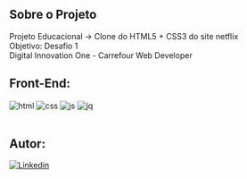 ## Sobre o Projeto
  Projeto Educacional -> Clone do HTML5 + CSS3 do site netflix<br>
  Objetivo: Desafio 1<br>
  Digital Innovation One - Carrefour Web Developer  

## Front-End:
<div style="display: inline_block">
  <img align="center" alt="html" src="https://img.shields.io/badge/HTML5-E34F26?style=for-the-badge&logo=html5&logoColor=white" />
  <img align="center" alt="css" src="https://img.shields.io/badge/CSS3-1572B6?style=for-the-badge&logo=css3&logoColor=white" />
  <img align="center" alt="js" src="https://img.shields.io/badge/JavaScript-F7DF1E?style=for-the-badge&logo=javascript&logoColor=black" />
  <img align="center" alt="jq" src="https://img.shields.io/badge/jQuery-0769AD?style=for-the-badge&logo=jquery&logoColor=white" />
</div><br/>

## Autor:
 [![Linkedin](https://img.shields.io/badge/LinkedIn-0077B5?style=for-the-badge&logo=linkedin&logoColor=white)](https://www.linkedin.com/in/guilherme-santos-beranger-4578a0161/)
 
